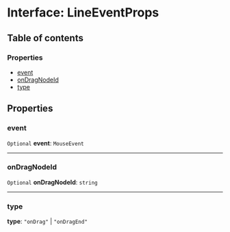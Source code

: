 # Interface: LineEventProps

## Table of contents

### Properties

* [event](/en/auto-docs/free-layout-core/interfaces/LineEventProps.md#event)
* [onDragNodeId](/en/auto-docs/free-layout-core/interfaces/LineEventProps.md#ondragnodeid)
* [type](/en/auto-docs/free-layout-core/interfaces/LineEventProps.md#type)

## Properties

### event

`Optional` **event**: `MouseEvent`

***

### onDragNodeId

`Optional` **onDragNodeId**: `string`

***

### type

**type**: `"onDrag"` | `"onDragEnd"`
